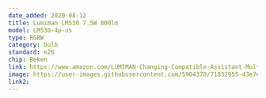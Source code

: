 ```yaml
---
date_added: 2020-08-12
title: Lumiman LM530 7.5W 800lm
model: LM530-4p-us
type: RGBW
category: bulb
standard: e26
chip: Beken
link: https://www.amazon.com/LUMIMAN-Changing-Compatible-Assistant-Multicolor/dp/B07XYXY5QR
image: https://user-images.githubusercontent.com/5904370/71832955-43e7e300-30ac-11ea-8388-acb877b16839.png
link2: 
---
```

